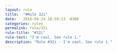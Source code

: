 ```yaml
---
layout: rule
title:  "#Rule 32i"
date:   2016-04-24 18:59:13 -0300
categories: rules
permalink: rule/32i
rule-title: "#32i"
rule-text: "I'm cool. See rule i."
description: "Rule #32i - I'm cool. See rule i."
---
```

